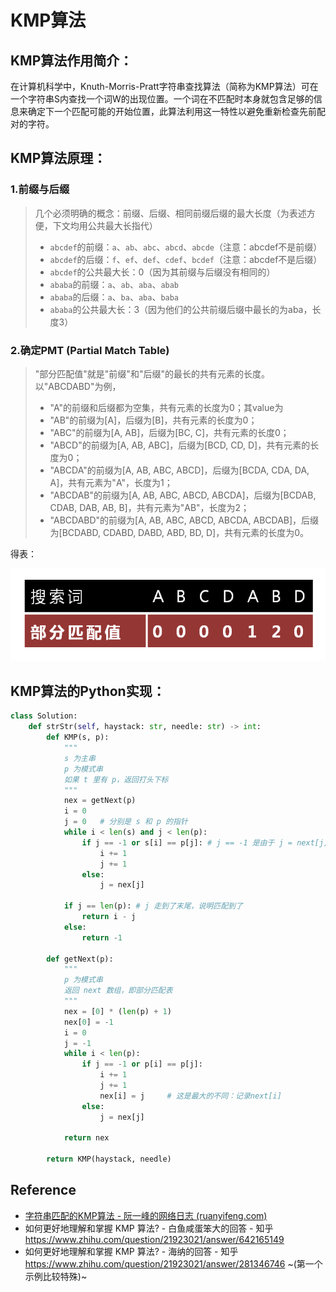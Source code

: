# KMP算法

## KMP算法作用简介：

在计算机科学中，Knuth-Morris-Pratt字符串查找算法（简称为KMP算法）可在一个字符串S内查找一个词W的出现位置。一个词在不匹配时本身就包含足够的信息来确定下一个匹配可能的开始位置，此算法利用这一特性以避免重新检查先前配对的字符。

## KMP算法原理：

### 1.前缀与后缀

> 几个必须明确的概念：前缀、后缀、相同前缀后缀的最大长度（为表述方便，下文均用公共最大长指代）
>
> - `abcdef`的前缀：`a`、`ab`、`abc`、`abcd`、`abcde`（注意：abcdef不是前缀）
> - `abcdef`的后缀：`f`、`ef`、`def`、`cdef`、`bcdef`（注意：abcdef不是后缀）
> - `abcdef`的公共最大长：0（因为其前缀与后缀没有相同的）
> - `ababa`的前缀：`a`、`ab`、`aba`、`abab`
> - `ababa`的后缀：`a`、`ba`、`aba`、`baba`
> - `ababa`的公共最大长：3（因为他们的公共前缀后缀中最长的为aba，长度3）

### 2.确定PMT (Partial Match Table) 

> "部分匹配值"就是"前缀"和"后缀"的最长的共有元素的长度。以"ABCDABD"为例，
>
> - "A"的前缀和后缀都为空集，共有元素的长度为0；其value为
> - "AB"的前缀为[A]，后缀为[B]，共有元素的长度为0；　　
> - "ABC"的前缀为[A, AB]，后缀为[BC, C]，共有元素的长度0；　　
> - "ABCD"的前缀为[A, AB, ABC]，后缀为[BCD, CD, D]，共有元素的长度为0；　　
> - "ABCDA"的前缀为[A, AB, ABC, ABCD]，后缀为[BCDA, CDA, DA, A]，共有元素为"A"，长度为1；　　
> - "ABCDAB"的前缀为[A, AB, ABC, ABCD, ABCDA]，后缀为[BCDAB, CDAB, DAB, AB, B]，共有元素为"AB"，长度为2；　　
> - "ABCDABD"的前缀为[A, AB, ABC, ABCD, ABCDA, ABCDAB]，后缀为[BCDABD, CDABD, DABD, ABD, BD, D]，共有元素的长度为0。

得表：

![img](bg2013050109.png)

## KMP算法的Python实现：

```python
class Solution:
    def strStr(self, haystack: str, needle: str) -> int:
        def KMP(s, p):
            """
            s 为主串
            p 为模式串
            如果 t 里有 p，返回打头下标
            """
            nex = getNext(p)
            i = 0
            j = 0   # 分别是 s 和 p 的指针
            while i < len(s) and j < len(p):
                if j == -1 or s[i] == p[j]: # j == -1 是由于 j = next[j]产生
                    i += 1
                    j += 1
                else:
                    j = nex[j]

            if j == len(p): # j 走到了末尾，说明匹配到了
                return i - j
            else:
                return -1

        def getNext(p):
            """
            p 为模式串
            返回 next 数组，即部分匹配表
            """
            nex = [0] * (len(p) + 1)
            nex[0] = -1
            i = 0
            j = -1
            while i < len(p):
                if j == -1 or p[i] == p[j]:
                    i += 1
                    j += 1
                    nex[i] = j     # 这是最大的不同：记录next[i]
                else:
                    j = nex[j]

            return nex
        
        return KMP(haystack, needle)
```



## Reference

- [字符串匹配的KMP算法 - 阮一峰的网络日志 (ruanyifeng.com)](https://www.ruanyifeng.com/blog/2013/05/Knuth–Morris–Pratt_algorithm.html)
- 如何更好地理解和掌握 KMP 算法? - 白鱼咸蛋笨大的回答 - 知乎 https://www.zhihu.com/question/21923021/answer/642165149
- 如何更好地理解和掌握 KMP 算法? - 海纳的回答 - 知乎 https://www.zhihu.com/question/21923021/answer/281346746 ~(第一个示例比较特殊)~

